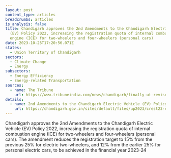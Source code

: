 ```yaml
---
layout: post
content_type: articles
breadcrumbs: articles
is_analysis: false
title: Chandigarh approves the 2nd Amendments to the Chandigarh Electric Vehicle
  (EV) Policy 2022, increasing the registration quota of internal combustion
  engine (ICE) for two-wheelers and four-wheelers (personal cars)
date: 2023-10-25T17:20:56.071Z
states:
  - Union Territory of Chandigarh
sectors:
  - Climate Change
  - Energy
subsectors:
  - Energy Efficiency
  - Energy-related Transportation
sources:
  - name: The Tribune
    url: https://www.tribuneindia.com/news/chandigarh/finally-ut-revises-ev-policy-554523
details:
  - name: 2nd Amendments to the Chandigarh Electric Vehicle (EV) Policy, 2022
    url: https://chandigarh.gov.in/sites/default/files/up2023/crest23-ev2amnd-1910.PDF
---
```

Chandigarh approves the 2nd Amendments to the Chandigarh Electric Vehicle (EV) Policy 2022, increasing the registration quota of internal combustion engine (ICE) for two-wheelers and four-wheelers (personal cars). The amendment reduces the registration target to 15% from the previous 25% for electric two-wheelers, and 12% from the earlier 25% for personal electric cars, to be achieved in the financial year 2023-24